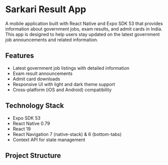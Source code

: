 # Sarkari Result App

A mobile application built with React Native and Expo SDK 53 that provides information about government jobs, exam results, and admit cards in India. This app is designed to help users stay updated on the latest government job announcements and related information.

## Features

- Latest government job listings with detailed information
- Exam result announcements
- Admit card downloads
- Responsive UI with light and dark theme support
- Cross-platform (iOS and Android) compatibility

## Technology Stack

- Expo SDK 53
- React Native 0.79
- React 19
- React Navigation 7 (native-stack) & 6 (bottom-tabs)
- Context API for state management

## Project Structure

